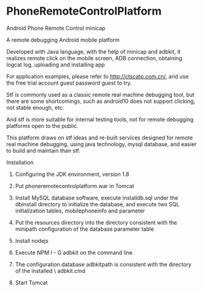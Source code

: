 # PhoneRemoteControlPlatform
Android Phone Remote Control minicap

A remote debugging Android mobile platform

Developed with Java language, with the help of minicap and adbkit, it realizes remote click on the mobile screen, ADB connection, obtaining logcat log, uploading and installing app

For application examples, please refer to http://ctscatp.com.cn/, and use the free trial account guest password guest to try.

Stf is commonly used as a classic remote real machine debugging tool, but there are some shortcomings, such as android10 does not support clicking, not stable enough, etc.

And stf is more suitable for internal testing tools, not for remote debugging platforms open to the public.

This platform draws on stf ideas and re-built services designed for remote real machine debugging, using java technology, mysql database, and easier to build and maintain than stf.

Installation 

1. Configuring the JDK environment, version 1.8

2. Put phoneremotecontrolplatform.war in Tomcat

3. Install MySQL database software, execute installdb.sql under the dbinstall directory to initialize the database, and execute two SQL initialization tables, mobilephoneinfo and parameter

4. Put the resources directory into the directory consistent with the minipath configuration of the database parameter table

5. Install nodejs

6. Execute NPM I - G adbkit on the command line

7. The configuration database adbkitpath is consistent with the directory of the installed \ adbkit.cmd

8. Start Tomcat
